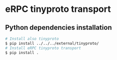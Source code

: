 # eRPC tinyproto transport

## Python dependencies installation

```sh
# Install also tinyproto
$ pip install ../../../external/tinyproto/
# Install eRPC tinyproto transport
$ pip install .
```
